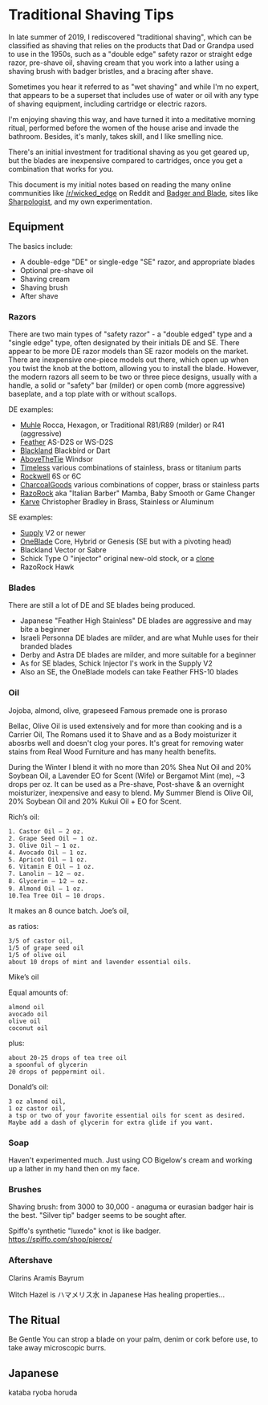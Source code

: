 # Traditional Shaving Tips

In late summer of 2019, I rediscovered "traditional shaving", which can be classified as shaving that relies on the products that Dad or Grandpa used to use in the 1950s, such as a "double edge" safety razor or straight edge razor, pre-shave oil, shaving cream that you work into a lather using a shaving brush with badger bristles, and a bracing after shave. 

Sometimes you hear it referred to as "wet shaving" and while I'm no expert, that appears to be a superset that includes use of water or oil with any type of shaving equipment, including cartridge or electric razors. 

I'm enjoying shaving this way, and have turned it into a meditative morning ritual, performed before the women of the house arise and invade the bathroom. Besides, it's manly, takes skill, and I like smelling nice. 

There's an initial investment for traditional shaving as you get geared up, but the blades are inexpensive compared to cartridges, once you get a combination that works for you. 

This document is my initial notes based on reading the many online communities like [/r/wicked_edge](https://reddit.com/r/wicked_edge) on Reddit and [Badger and Blade](http://www.badgerandblade.com/forum/), sites like [Sharpologist](https://sharpologist.com), and my own experimentation.  

## Equipment

The basics include: 

* A double-edge "DE" or single-edge "SE" razor, and appropriate blades
* Optional pre-shave oil
* Shaving cream
* Shaving brush 
* After shave

### Razors

There are two main types of "safety razor" - a "double edged" type and a "single edge" type, often designated by their initials DE and SE. There appear to be more DE razor models than SE razor models on the market. There are inexpensive one-piece models out there, which open up when you twist the knob at the bottom, allowing you to install the blade. However, the modern razors all seem to be two or three piece designs, usually with a handle, a solid or "safety" bar (milder) or open comb (more aggressive) baseplate, and a top plate with or without scallops. 

DE examples: 

* [Muhle](https://www.muehleusa.com/) Rocca, Hexagon, or Traditional R81/R89 (milder) or R41 (aggressive)
* [Feather](https://www.feather.co.jp/en/g_Products/general01.html) AS-D2S or WS-D2S
* [Blackland](https://www.blacklandrazors.com/) Blackbird or Dart
* [AboveTheTie](https://www.abovethetie.com/collections/windsor-razors) Windsor
* [Timeless](https://timelessrazor.com/) various combinations of stainless, brass or titanium parts
* [Rockwell](https://getrockwell.com/pages/products) 6S or 6C
* [CharcoalGoods](https://charcoalgoods.com/collections/all) various combinations of copper, brass or stainless parts
* [RazoRock](http://www.razorock.com) aka "Italian Barber" Mamba, Baby Smooth or Game Changer
* [Karve](https://karveshaving.com) Christopher Bradley in Brass, Stainless or Aluminum

SE examples: 

* [Supply](https://getsupply.com/) V2 or newer
* [OneBlade](https://www.onebladeshave.com/) Core, Hybrid or Genesis (SE but with a pivoting head)
* Blackland Vector or Sabre
* Schick Type O "injector" original new-old stock, or a [clone](https://www.ebarbershop.com/ebarbershop-schick-type-injector-razor-handle.html)
* RazoRock Hawk

### Blades

There are still a lot of DE and SE blades being produced. 

* Japanese "Feather High Stainless" DE blades are aggressive and may bite a beginner
* Israeli Personna DE blades are milder, and are what Muhle uses for their branded blades
* Derby and Astra DE blades are milder, and more suitable for a beginner
* As for SE blades, Schick Injector I's work in the Supply V2
* Also an SE, the OneBlade models can take Feather FHS-10 blades

### Oil

Jojoba, almond, olive, grapeseed
Famous premade one is proraso

Bellac, Olive Oil is used extensively and for more than cooking and is a Carrier Oil, The Romans used it to Shave and as a Body moisturizer it abosrbs well and doesn't clog your pores.
It's great for removing water stains from Real Wood Furniture and has many health benefits.

During the Winter I blend it with no more than 20% Shea Nut Oil and 20% Soybean Oil, a Lavender EO for Scent (Wife) or Bergamot Mint (me), ~3 drops per oz. It can be used as a Pre-shave, Post-shave & an overnight moisturizer, inexpensive and easy to blend. My Summer Blend is Olive Oil, 20% Soybean Oil and 20% Kukui Oil + EO for Scent.

Rich’s oil:

    1. Castor Oil – 2 oz.
    2. Grape Seed Oil – 1 oz.
    3. Olive Oil – 1 oz.
    4. Avocado Oil – 1 oz.
    5. Apricot Oil – 1 oz.
    6. Vitamin E Oil – 1 oz.
    7. Lanolin – 1⁄2 – oz.
    8. Glycerin – 1⁄2 – oz.
    9. Almond Oil – 1 oz.
    10.Tea Tree Oil – 10 drops.

It makes an 8 ounce batch.
Joe’s oil,

as ratios:

    3/5 of castor oil,
    1/5 of grape seed oil
    1/5 of olive oil
    about 10 drops of mint and lavender essential oils.

Mike’s oil

Equal amounts of:

    almond oil
    avocado oil
    olive oil
    coconut oil

plus:

    about 20-25 drops of tea tree oil
    a spoonful of glycerin
    20 drops of peppermint oil.

Donald’s oil:

    3 oz almond oil,
    1 oz castor oil,
    a tsp or two of your favorite essential oils for scent as desired.
    Maybe add a dash of glycerin for extra glide if you want.

### Soap

Haven't experimented much. Just using CO Bigelow's cream and working up a lather in my hand then on my face. 

### Brushes

Shaving brush: from 3000 to 30,000 - anaguma or eurasian badger hair is the best. "Silver tip" badger seems to be sought after.

Spiffo's synthetic "luxedo" knot is like badger. https://spiffo.com/shop/pierce/

### Aftershave

Clarins
Aramis
Bayrum

Witch Hazel is ハマメリス水 in Japanese
Has healing properties... 

## The Ritual

Be Gentle
You can strop a blade on your palm, denim or cork before use, to take away microscopic burrs.


## Japanese

kataba
ryoba
horuda